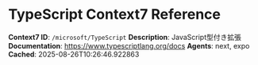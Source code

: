 # TypeScript Context7 Reference

**Context7 ID**: `/microsoft/TypeScript`
**Description**: JavaScript型付き拡張
**Documentation**: https://www.typescriptlang.org/docs
**Agents**: next, expo
**Cached**: 2025-08-26T10:26:46.922863
